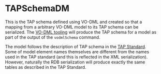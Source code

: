 TAPSchemaDM
===========

This is the TAP schema defined using VO-DML and created so that a mapping from a arbitrary VO-DML model to its TAP schema can be serialized. The [VO-DML tooling](https://ivoa.github.io/vo-dml/) will produce the TAP schema for a model as part of the output of the `vodmlSchema` command.

The model follows the description of TAP schema in the [TAP Standard](https://www.ivoa.net/documents/TAP/). Some of model element names themselves are different from the names used in the TAP standard (and this is reflected in the XML serialization). However, naturally the RDB serialization will produce exactly the same tables as described in the TAP Standard. 
